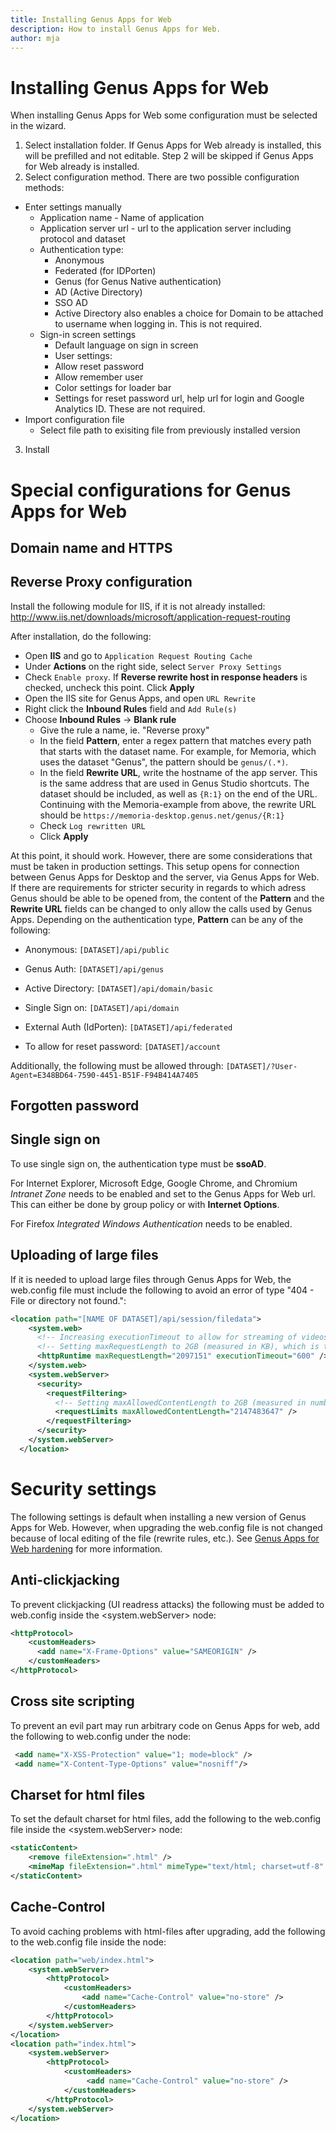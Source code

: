 ```yaml
---
title: Installing Genus Apps for Web
description: How to install Genus Apps for Web.
author: mja
---
```


# Installing Genus Apps for Web
When installing Genus Apps for Web some configuration must be selected in the wizard.
1. Select installation folder. If Genus Apps for Web already is installed, this will be prefilled and not editable. Step 2 will be skipped if Genus Apps for Web already is installed.
2. Select configuration method. There are two possible configuration methods:
  * Enter settings manually
    * Application name - Name of application
    * Application server url - url to the application server including protocol and dataset
    * Authentication type: 
      * Anonymous
      * Federated (for IDPorten)
      * Genus (for Genus Native authentication)
      * AD (Active Directory)
      * SSO AD
      * Active Directory also enables a choice for Domain to be attached to username when logging in. This is not required.
    * Sign-in screen settings 
      * Default language on sign in screen
      * User settings:
       * Allow reset password
       * Allow remember user
      * Color settings for loader bar
      * Settings for reset password url, help url for login and Google Analytics ID. These are not required.
  * Import configuration file
    * Select file path to exisiting file from previously installed version
3. Install

# Special configurations for Genus Apps for Web

## Domain name and HTTPS

## Reverse Proxy configuration
Install the following module for IIS, if it is not already installed:
http://www.iis.net/downloads/microsoft/application-request-routing

After installation, do the following:
* Open **IIS** and go to ```Application Request Routing Cache```
* Under **Actions** on the right side, select ```Server Proxy Settings```
* Check ```Enable proxy```. If **Reverse rewrite host in response headers** is checked, uncheck this point. Click **Apply**
* Open the IIS site for Genus Apps, and open ```URL Rewrite```
* Right click the **Inbound Rules** field and ```Add Rule(s)```
* Choose **Inbound Rules** -> **Blank rule**
  * Give the rule a name, ie. "Reverse proxy"
  * In the field **Pattern**, enter a regex pattern that matches every path that starts with the dataset name. For example, for Memoria, which uses the dataset "Genus", the pattern should be ```genus/(.*)```.
  * In the field **Rewrite URL**, write the hostname of the app server. This is the same address that are used in Genus Studio shortcuts. The dataset should be included, as well as ```{R:1}``` on the end of the URL. Continuing with the Memoria-example from above, the rewrite URL should be ```https://memoria-desktop.genus.net/genus/{R:1}```
  * Check ```Log rewritten URL```
  * Click **Apply**

At this point, it should work. However, there are some considerations that must be taken in production settings. This setup opens for connection between Genus Apps for Desktop and the server, via Genus Apps for Web. If there are requirements for stricter security in regards to which adress Genus should be able to be opened from, the content of the **Pattern** and the **Rewrite URL** fields can be changed to only allow the calls used by Genus Apps. Depending on the authentication type, **Pattern** can be any of the following: 

* Anonymous: ```[DATASET]/api/public```
* Genus Auth: ```[DATASET]/api/genus```
* Active Directory: ```[DATASET]/api/domain/basic```
* Single Sign on: ```[DATASET]/api/domain```
* External Auth (IdPorten): ```[DATASET]/api/federated```

* To allow for reset password: ```[DATASET]/account```
  
Additionally, the following must be allowed through: ```[DATASET]/?User-Agent=E348BD64-7590-4451-B51F-F94B414A7405```
  
## Forgotten password

## Single sign on
To use single sign on, the authentication type must be **ssoAD**. 

For Internet Explorer, Microsoft Edge, Google Chrome, and Chromium *Intranet Zone* needs to be enabled and set to the Genus Apps for Web url. This can either be done by group policy or with **Internet Options**. 

For Firefox *Integrated Windows Authentication* needs to be enabled.

## Uploading of large files
If it is needed to upload large files through Genus Apps for Web, the web.config file must include the following to avoid an error of type "404 - File or directory not found.": 
```xml
<location path="[NAME OF DATASET]/api/session/filedata">
    <system.web>
      <!-- Increasing executionTimeout to allow for streaming of videos. -->
      <!-- Setting maxRequestLength to 2GB (measured in KB), which is the absolute maximum allowed by IIS integrated mode. -->
      <httpRuntime maxRequestLength="2097151" executionTimeout="600" />
    </system.web>
    <system.webServer>
      <security>
        <requestFiltering>
          <!-- Setting maxAllowedContentLength to 2GB (measured in number of bytes), which is the absolute maximum allowed by IIS integrated mode. -->
          <requestLimits maxAllowedContentLength="2147483647" />
        </requestFiltering>
      </security>
    </system.webServer>
  </location>
```

# Security settings
The following settings is default when installing a new version of Genus Apps for Web. However, when upgrading the web.config file is not changed because of local editing of the file (rewrite rules, etc.). See [Genus Apps for Web hardening](../guidelines-and-best-practices/genus-apps-for-web-hardening.md) for more information.

## Anti-clickjacking
To prevent clickjacking (UI readress attacks) the following must be added to web.config inside the <system.webServer> node:
```xml
<httpProtocol>
    <customHeaders>
      <add name="X-Frame-Options" value="SAMEORIGIN" />
    </customHeaders>
</httpProtocol>
```

## Cross site scripting
To prevent an evil part may run arbitrary code on Genus Apps for web, add the following to web.config under the <customHeaders> node:
```xml
 <add name="X-XSS-Protection" value="1; mode=block" />
 <add name="X-Content-Type-Options" value="nosniff"/>
```

## Charset for html files
To set the default charset for html files, add the following to the web.config file inside the <system.webServer> node:
```xml
<staticContent>
	<remove fileExtension=".html" />
	<mimeMap fileExtension=".html" mimeType="text/html; charset=utf-8" />
</staticContent>
```

## Cache-Control 
To avoid caching problems with html-files after upgrading, add the following to the web.config file inside the <configuration> node:
```xml
<location path="web/index.html">
    <system.webServer>
        <httpProtocol>
            <customHeaders>
                <add name="Cache-Control" value="no-store" />
            </customHeaders>
        </httpProtocol>
    </system.webServer>
</location>
<location path="index.html">
    <system.webServer>
        <httpProtocol>
            <customHeaders>
                 <add name="Cache-Control" value="no-store" />
            </customHeaders>
        </httpProtocol>
    </system.webServer>
</location>
```
